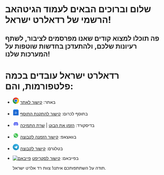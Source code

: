 # שלום וברוכים הבאים לעמוד הגיטהאב הרשמי של רדאלרט ישראל!
## פה תוכלו למצוא קודים שאנו מפרסמים לציבור, לשתף רעיונות שלכם, ולהתעדכן בחדשות שוטפות על המערכות שלנו!
# רדאלרט ישראל עובדים בכמה פלטפורמות, והם:
- <a href="https://red-alerts.xyz"><img dir="rtl" title="אתר" style="max-width:100%;" height="20" src="https://raw.githubusercontent.com/github/explore/002d791bc68a86506b1bb7a3332bb6ba8e1d1891/topics/chrome/chrome.png"></a> באתר: [קישור לאתר](https://red-alerts.xyz)
- <a href="https://red-alerts.xyz/chrome"><img title="תוסף לכרום" style="max-width:100%;" height="20" src="https://raw.githubusercontent.com/github/explore/8eaa4711f3b6015070483ff1c3b707292304efe4/topics/chrome-extension/chrome-extension.png"></a> בתוסף לכרום: [קישור להתקנת התוסף](https://red-alerts.xyz/chrome)
- <a href="https://red-alerts.xyz/discord"><img title="דיסקורד" style="max-width:100%;" height="20" src="https://raw.githubusercontent.com/github/explore/2a3ce46f963399611d8e2054bb0ce9a4b539296a/topics/discord/discord.png"></a> בדיסקורד: [הזמן את הבוט](https://red-alerts.xyz/invite) | [שרת התמיכה](https://red-alerts.xyz/discord)
- <a href="https://red-alerts.xyz/whatsapp"><img title="וואצאפ" style="max-width:100%;" height="20" src="https://raw.githubusercontent.com/github/explore/fbea3555736cd38170cc0be88424d129741ffbb9/topics/whatsapp/whatsapp.png"></a> בוואצאפ: [קישור הזמנה לקבוצה](https://red-alerts.xyz/whatsapp)
- <a href="https://red-alerts.xyz/telegram"><img title="טלגרם" style="max-width:100%;" height="20" src="https://raw.githubusercontent.com/github/explore/80688e429a7d4ef2fca1e82350fe8e3517d3494d/topics/telegram/telegram.png"></a> בטלגרם: [קישור לקבוצה](https://red-alerts.xyz/telegram)
- <a href="https://github.com/RedAlert-IL/RedAlert-FiveM"><img title="פייבאם" style="max-width:100%;" height="20" src="https://avatars.githubusercontent.com/u/25160833"></a> בפייבאם: [קישור לסקריפט](https://github.com/RedAlert-IL/RedAlert-FiveM)

  תודה על השתתפותכם איתנו!
  צוות רד אלרט ישראל.
